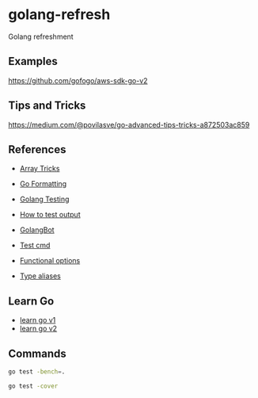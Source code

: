# golang-refresh
Golang refreshment


## Examples

https://github.com/gofogo/aws-sdk-go-v2

## Tips and Tricks

https://medium.com/@povilasve/go-advanced-tips-tricks-a872503ac859

## References

- [Array Tricks](https://github.com/golang/go/wiki/SliceTricks)
- [Go Formatting](https://pkg.go.dev/fmt#hdr-Printing)
- [Golang Testing](https://blog.jetbrains.com/go/2022/11/22/comprehensive-guide-to-testing-in-go/)
- [How to test output](https://dev.to/lucassha/unit-testing-stdout-in-go-1jd)
- [GolangBot](https://golangbot.com/)

- [Test cmd](https://gianarb.it/blog/golang-mockmania-cli-command-with-cobra)
- [Functional options](https://golang.cafe/blog/golang-functional-options-pattern.html)
- [Type aliases](https://www.bytesizego.com/blog/golang-type-alias)

## Learn Go

- [learn go v1](https://quii.gitbook.io/learn-go-with-tests)
- [learn go v2](https://www.practical-go-lessons.com/chap-34-benchmarks)

## Commands

```sh
go test -bench=.

go test -cover
```
